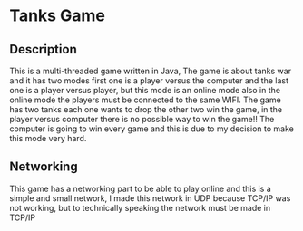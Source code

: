 # Tanks Game
## Description
This is a multi-threaded game written in Java, The game is about tanks war and it has two modes first one is a player versus the computer and the last one is a player versus player, but this mode is an online mode also in the online mode the players must be connected to the same WIFI.
The game has two tanks each one wants to drop the other two win the game, in the player versus computer there is no possible way to win the game!! The computer is going to win every game and this is due to my decision to make this mode very hard.
## Networking
This game has a networking part to be able to play online and this is a simple and small network, I made this network in UDP because TCP/IP was not working, but to technically speaking the network must be made in TCP/IP
